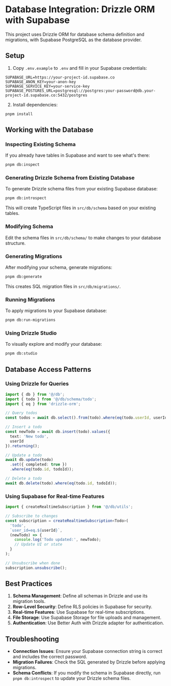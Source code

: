 # Database Integration: Drizzle ORM with Supabase

This project uses Drizzle ORM for database schema definition and migrations, with Supabase PostgreSQL as the database provider.

## Setup

1. Copy `.env.example` to `.env` and fill in your Supabase credentials:

```
SUPABASE_URL=https://your-project-id.supabase.co
SUPABASE_ANON_KEY=your-anon-key
SUPABASE_SERVICE_KEY=your-service-key
SUPABASE_POSTGRES_URL=postgresql://postgres:your-password@db.your-project-id.supabase.co:5432/postgres
```

2. Install dependencies:

```bash
pnpm install
```

## Working with the Database

### Inspecting Existing Schema

If you already have tables in Supabase and want to see what's there:

```bash
pnpm db:inspect
```

### Generating Drizzle Schema from Existing Database

To generate Drizzle schema files from your existing Supabase database:

```bash
pnpm db:introspect
```

This will create TypeScript files in `src/db/schema` based on your existing tables.

### Modifying Schema

Edit the schema files in `src/db/schema/` to make changes to your database structure.

### Generating Migrations

After modifying your schema, generate migrations:

```bash
pnpm db:generate
```

This creates SQL migration files in `src/db/migrations/`.

### Running Migrations

To apply migrations to your Supabase database:

```bash
pnpm db:run-migrations
```

### Using Drizzle Studio

To visually explore and modify your database:

```bash
pnpm db:studio
```

## Database Access Patterns

### Using Drizzle for Queries

```typescript
import { db } from '@/db';
import { todo } from '@/db/schema/todo';
import { eq } from 'drizzle-orm';

// Query todos
const todos = await db.select().from(todo).where(eq(todo.userId, userId));

// Insert a todo
const newTodo = await db.insert(todo).values({
  text: 'New todo',
  userId
}).returning();

// Update a todo
await db.update(todo)
  .set({ completed: true })
  .where(eq(todo.id, todoId));

// Delete a todo
await db.delete(todo).where(eq(todo.id, todoId));
```

### Using Supabase for Real-time Features

```typescript
import { createRealtimeSubscription } from '@/db/utils';

// Subscribe to changes
const subscription = createRealtimeSubscription<Todo>(
  'todo',
  `user_id=eq.${userId}`,
  (newTodo) => {
    console.log('Todo updated:', newTodo);
    // Update UI or state
  }
);

// Unsubscribe when done
subscription.unsubscribe();
```

## Best Practices

1. **Schema Management**: Define all schemas in Drizzle and use its migration tools.
2. **Row-Level Security**: Define RLS policies in Supabase for security.
3. **Real-time Features**: Use Supabase for real-time subscriptions.
4. **File Storage**: Use Supabase Storage for file uploads and management.
5. **Authentication**: Use Better Auth with Drizzle adapter for authentication.

## Troubleshooting

- **Connection Issues**: Ensure your Supabase connection string is correct and includes the correct password.
- **Migration Failures**: Check the SQL generated by Drizzle before applying migrations.
- **Schema Conflicts**: If you modify the schema in Supabase directly, run `pnpm db:introspect` to update your Drizzle schema files.
